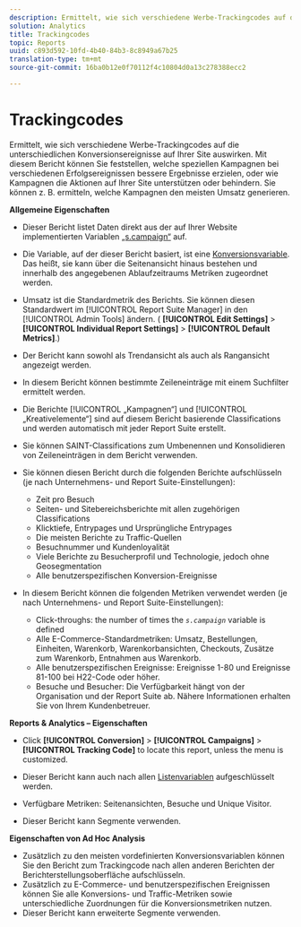 ```yaml
---
description: Ermittelt, wie sich verschiedene Werbe-Trackingcodes auf die unterschiedlichen Konversionsereignisse auf Ihrer Site auswirken. Mit diesem Bericht können Sie feststellen, welche speziellen Kampagnen bei verschiedenen Erfolgsereignissen bessere Ergebnisse erzielen, oder wie Kampagnen die Aktionen auf Ihrer Site unterstützen oder behindern. Sie können z. B. ermitteln, welche Kampagnen den meisten Umsatz generieren.
solution: Analytics
title: Trackingcodes
topic: Reports
uuid: c893d592-10fd-4b40-84b3-8c8949a67b25
translation-type: tm+mt
source-git-commit: 16ba0b12e0f70112f4c10804d0a13c278388ecc2

---
```



# Trackingcodes

Ermittelt, wie sich verschiedene Werbe-Trackingcodes auf die unterschiedlichen Konversionsereignisse auf Ihrer Site auswirken. Mit diesem Bericht können Sie feststellen, welche speziellen Kampagnen bei verschiedenen Erfolgsereignissen bessere Ergebnisse erzielen, oder wie Kampagnen die Aktionen auf Ihrer Site unterstützen oder behindern. Sie können z. B. ermitteln, welche Kampagnen den meisten Umsatz generieren.

**Allgemeine Eigenschaften**

* Dieser Bericht listet Daten direkt aus der auf Ihrer Website implementierten Variablen [„s.campaign“](/help/implement/js-implementation/c-variables/page-variables.md) auf.
* Die Variable, auf der dieser Bericht basiert, ist eine [Konversionsvariable](/help/admin/admin/conversion-var-admin/conversion-var-admin.md). Das heißt, sie kann über die Seitenansicht hinaus bestehen und innerhalb des angegebenen Ablaufzeitraums Metriken zugeordnet werden.
* Umsatz ist die Standardmetrik des Berichts. Sie können diesen Standardwert im [!UICONTROL Report Suite Manager] in den [!UICONTROL Admin Tools] ändern. ( **[!UICONTROL Edit Settings]** &gt; **[!UICONTROL Individual Report Settings]** &gt; **[!UICONTROL Default Metrics]**.)

* Der Bericht kann sowohl als Trendansicht als auch als Rangansicht angezeigt werden.
* In diesem Bericht können bestimmte Zeileneinträge mit einem Suchfilter ermittelt werden.
* Die Berichte [!UICONTROL „Kampagnen“] und [!UICONTROL „Kreativelemente“] sind auf diesem Bericht basierende Classifications und werden automatisch mit jeder Report Suite erstellt.

* Sie können SAINT-Classifications zum Umbenennen und Konsolidieren von Zeileneinträgen in dem Bericht verwenden.
* Sie können diesen Bericht durch die folgenden Berichte aufschlüsseln (je nach Unternehmens- und Report Suite-Einstellungen):

   * Zeit pro Besuch
   * Seiten- und Sitebereichsberichte mit allen zugehörigen Classifications
   * Klicktiefe, Entrypages und Ursprüngliche Entrypages
   * Die meisten Berichte zu Traffic-Quellen
   * Besuchnummer und Kundenloyalität
   * Viele Berichte zu Besucherprofil und Technologie, jedoch ohne Geosegmentation
   * Alle benutzerspezifischen Konversion-Ereignisse

* In diesem Bericht können die folgenden Metriken verwendet werden (je nach Unternehmens- und Report Suite-Einstellungen):

   * Click-throughs: the number of times the *`s.campaign`* variable is defined
   * Alle E-Commerce-Standardmetriken: Umsatz, Bestellungen, Einheiten, Warenkorb, Warenkorbansichten, Checkouts, Zusätze zum Warenkorb, Entnahmen aus Warenkorb.
   * Alle benutzerspezifischen Ereignisse: Ereignisse 1-80 und Ereignisse 81-100 bei H22-Code oder höher.
   * Besuche und Besucher: Die Verfügbarkeit hängt von der Organisation und der Report Suite ab. Nähere Informationen erhalten Sie von Ihrem Kundenbetreuer.

**Reports &amp; Analytics – Eigenschaften**

* Click **[!UICONTROL Conversion]** &gt; **[!UICONTROL Campaigns]** &gt; **[!UICONTROL Tracking Code]** to locate this report, unless the menu is customized.

* Dieser Bericht kann auch nach allen [Listenvariablen](https://marketing.adobe.com/resources/help/en_US/sc/implement/list_var.html) aufgeschlüsselt werden.
* Verfügbare Metriken: Seitenansichten, Besuche und Unique Visitor.
* Dieser Bericht kann Segmente verwenden.

**Eigenschaften von Ad Hoc Analysis**

* Zusätzlich zu den meisten vordefinierten Konversionsvariablen können Sie den Bericht zum Trackingcode nach allen anderen Berichten der Berichterstellungsoberfläche aufschlüsseln.
* Zusätzlich zu E-Commerce- und benutzerspezifischen Ereignissen können Sie alle Konversions- und Traffic-Metriken sowie unterschiedliche Zuordnungen für die Konversionsmetriken nutzen.
* Dieser Bericht kann erweiterte Segmente verwenden.

